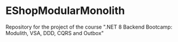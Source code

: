# EShopModularMonolith
Repository for the project of the course ".NET 8 Backend Bootcamp: Modulith, VSA, DDD, CQRS and Outbox"
